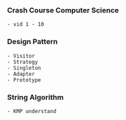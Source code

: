 ### Crash Course Computer Science
    - vid 1 - 10
### Design Pattern
    - Visitor
    - Strategy
    - Singleton
    - Adapter
    - Prototype

### String Algorithm
    - KMP understand